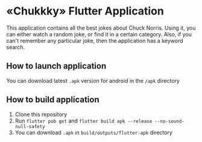 # «Chukkky» Flutter Application

This application contains all the best jokes about Chuck Norris.
Using it, you can either watch a random joke, or find it in a certain category.
Also, if you can't remember any particular joke, then the application has a keyword search.

## How to launch application

You can download latest `.apk` version for android in the `/apk` directory

## How to build application

1. Clone this repository
2. Run `flutter pub get` and `flutter build apk --release --no-sound-null-safety`
3. You can download `.apk` in `build/outputs/flutter-apk` directory 